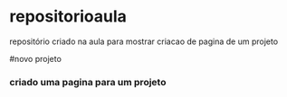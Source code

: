 # repositorioaula
repositório criado na aula para mostrar  criacao de pagina de um projeto

#novo projeto
### criado uma pagina para um projeto
